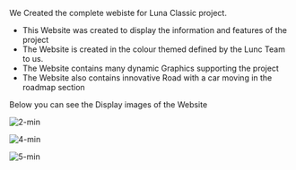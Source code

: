 We Created the complete webiste for Luna Classic project. 

- This Website was created to display the information and features of the project
- The Website is created in the colour themed defined by the Lunc Team to us.
- The Website contains many dynamic Graphics supporting the project
- The Website also contains innovative Road with a car moving in the roadmap section

Below you can see the Display images of the Website


![2-min](https://user-images.githubusercontent.com/104678268/216815995-37fc2e00-b8d4-47f8-887c-943cd2de7315.gif)


![4-min](https://user-images.githubusercontent.com/104678268/216816756-edd3253f-3ee4-478a-a216-69e5010e128f.gif)


![5-min](https://user-images.githubusercontent.com/104678268/216816954-8a0790f5-e35b-41fb-8a41-b7a833bd2680.gif)




